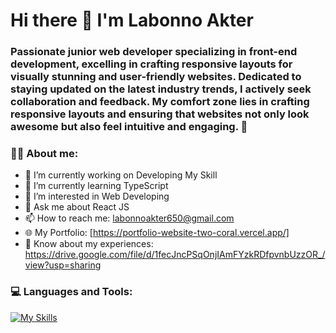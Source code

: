 # Hi there 👋 I'm Labonno Akter

### Passionate junior web developer specializing in front-end development, excelling in crafting responsive layouts for visually stunning and user-friendly websites. Dedicated to staying updated on the latest industry trends, I actively seek collaboration and feedback. My comfort zone lies in crafting responsive layouts and ensuring that websites not only look awesome but also feel intuitive and engaging. 🚀

### 👩‍💻 About me:

- 🔭 I’m currently working on Developing My Skill
- 🌱 I’m currently learning TypeScript
- 👀 I’m interested in Web Developing
- 💬 Ask me about React JS
- 📫 How to reach me: labonnoakter650@gmail.com
- 🌐 My Portfolio: [https://portfolio-website-two-coral.vercel.app/]
- 📄 Know about my experiences: https://drive.google.com/file/d/1fecJncPSqOnjIAmFYzkRDfpvnbUzzOR_/view?usp=sharing

### 💻 Languages and Tools:

[![My Skills](https://skillicons.dev/icons?i=html,css,js,tailwind,bootstrap,mui,react,nodejs,expressjs,mongodb,firebase,git,github,vscode,figma,perline=3)](https://skillicons.dev)
